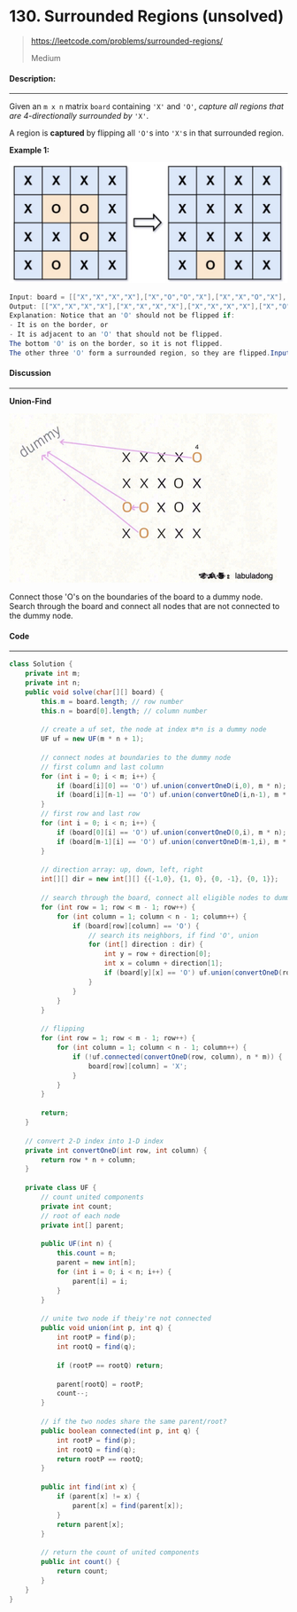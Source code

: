 # 130. Surrounded Regions (unsolved)

> https://leetcode.com/problems/surrounded-regions/
>
> Medium

#### Description:

---

Given an `m x n` matrix `board` containing `'X'` and `'O'`, *capture all regions that are 4-directionally surrounded by* `'X'`.

A region is **captured** by flipping all `'O'`s into `'X'`s in that surrounded region.

**Example 1:**

<img src="assets/image-20220917112757887.png" alt="image-20220917112757887" style="zoom:50%;" />

```Java
Input: board = [["X","X","X","X"],["X","O","O","X"],["X","X","O","X"],["X","O","X","X"]]
Output: [["X","X","X","X"],["X","X","X","X"],["X","X","X","X"],["X","O","X","X"]]
Explanation: Notice that an 'O' should not be flipped if:
- It is on the border, or
- It is adjacent to an 'O' that should not be flipped.
The bottom 'O' is on the border, so it is not flipped.
The other three 'O' form a surrounded region, so they are flipped.Input: n = 5, edges = [[0,1],[1,2],[3,4]]
```



#### Discussion

---

**Union-Find**

<img src="assets/image-20220917113653882.png" alt="image-20220917113653882" style="zoom:50%;" />

Connect those 'O's on the boundaries of the board to a dummy node. Search through the board and connect all nodes that are not connected to the dummy node.

#### Code

----

```Java
class Solution {
    private int m;
    private int n;
    public void solve(char[][] board) {
        this.m = board.length; // row number
        this.n = board[0].length; // column number

        // create a uf set, the node at index m*n is a dummy node
        UF uf = new UF(m * n + 1);
        
        // connect nodes at boundaries to the dummy node
        // first column and last column
        for (int i = 0; i < m; i++) {
            if (board[i][0] == 'O') uf.union(convertOneD(i,0), m * n);
            if (board[i][n-1] == 'O') uf.union(convertOneD(i,n-1), m * n);
        }
        // first row and last row
        for (int i = 0; i < n; i++) {
            if (board[0][i] == 'O') uf.union(convertOneD(0,i), m * n);
            if (board[m-1][i] == 'O') uf.union(convertOneD(m-1,i), m * n);
        }
        
        // direction array: up, down, left, right
        int[][] dir = new int[][] {{-1,0}, {1, 0}, {0, -1}, {0, 1}};
        
        // search through the board, connect all eligible nodes to dummy
        for (int row = 1; row < m - 1; row++) {
            for (int column = 1; column < n - 1; column++) {
                if (board[row][column] == 'O') {
                    // search its neighbors, if find 'O', union
                    for (int[] direction : dir) {
                        int y = row + direction[0];
                        int x = column + direction[1];
                        if (board[y][x] == 'O') uf.union(convertOneD(row, column), convertOneD(y, x));
                    }
                }
            }
        }
        
        // flipping
        for (int row = 1; row < m - 1; row++) {
            for (int column = 1; column < n - 1; column++) {
                if (!uf.connected(convertOneD(row, column), n * m)) {
                    board[row][column] = 'X';
                }
            }
        }
        
        return;
    }
    
    // convert 2-D index into 1-D index
    private int convertOneD(int row, int column) {
        return row * n + column;
    }

    private class UF {
        // count united components
        private int count;
        // root of each node
        private int[] parent;

        public UF(int n) {
            this.count = n;
            parent = new int[n];
            for (int i = 0; i < n; i++) {
                parent[i] = i;
            }
        }

        // unite two node if theiy're not connected
        public void union(int p, int q) {
            int rootP = find(p);
            int rootQ = find(q);

            if (rootP == rootQ) return;

            parent[rootQ] = rootP;
            count--;
        }

        // if the two nodes share the same parent/root?
        public boolean connected(int p, int q) {
            int rootP = find(p);
            int rootQ = find(q);
            return rootP == rootQ;
        }

        public int find(int x) {
            if (parent[x] != x) {
                parent[x] = find(parent[x]);
            }
            return parent[x];
        }

        // return the count of united components
        public int count() {
            return count;
        }
    }
}
```

